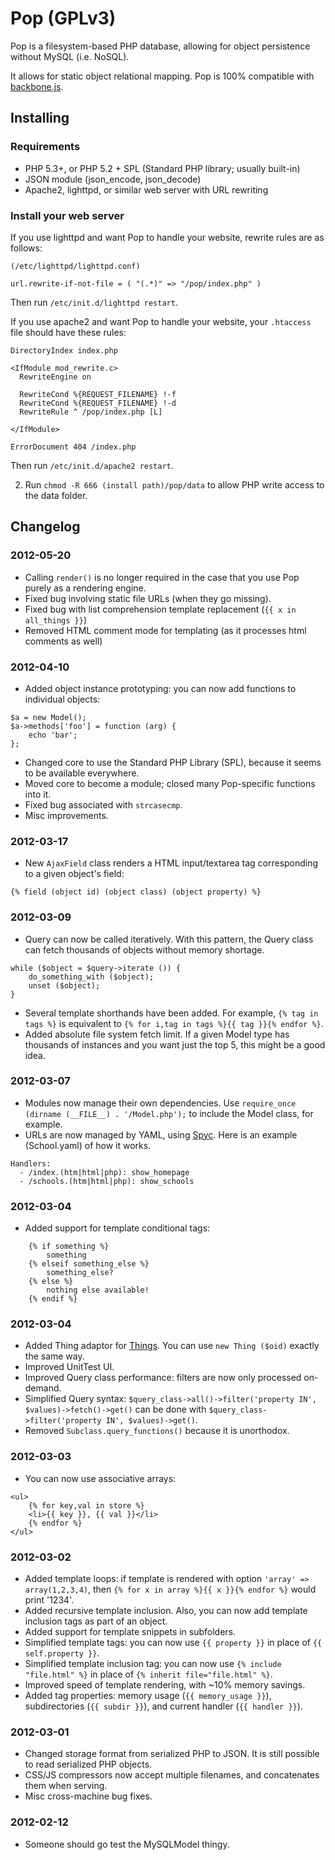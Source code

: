 # Pop (GPLv3)

Pop is a filesystem-based PHP database, allowing for object persistence without MySQL (i.e. NoSQL).

It allows for static object relational mapping.
Pop is 100% compatible with [backbone.js](http://documentcloud.github.com/backbone/).

## Installing

### Requirements
* PHP 5.3+, or PHP 5.2 + SPL (Standard PHP library; usually built-in)
* JSON module (json_encode, json_decode)
* Apache2, lighttpd, or similar web server with URL rewriting

### Install your web server
If you use lighttpd and want Pop to handle your website, rewrite rules are as follows:

```
(/etc/lighttpd/lighttpd.conf)

url.rewrite-if-not-file = ( "(.*)" => "/pop/index.php" )
```

Then run `/etc/init.d/lighttpd restart`.

If you use apache2 and want Pop to handle your website, your `.htaccess` file should have these rules:

```
DirectoryIndex index.php

<IfModule mod_rewrite.c>
  RewriteEngine on

  RewriteCond %{REQUEST_FILENAME} !-f
  RewriteCond %{REQUEST_FILENAME} !-d
  RewriteRule ^ /pop/index.php [L]

</IfModule>

ErrorDocument 404 /index.php
```

Then run `/etc/init.d/apache2 restart`.

2. Run ```chmod -R 666 (install path)/pop/data``` to allow PHP write access to the data folder.

## Changelog

### 2012-05-20
* Calling `render()` is no longer required in the case that you use Pop 
  purely as a rendering engine.
* Fixed bug involving static file URLs (when they go missing).
* Fixed bug with list comprehension template replacement (`{{ x in all_things }}`)
* Removed HTML comment mode for templating (as it processes html comments as well)

### 2012-04-10
* Added object instance prototyping: you can now add functions to individual objects:

```
$a = new Model();
$a->methods['foo'] = function (arg) {
    echo 'bar';
};
```

* Changed core to use the Standard PHP Library (SPL), because it seems to be available everywhere.
* Moved core to become a module; closed many Pop-specific functions into it.
* Fixed bug associated with `strcasecmp`.
* Misc improvements.

### 2012-03-17
* New `AjaxField` class renders a HTML input/textarea tag corresponding to a given object's field:

```
{% field (object id) (object class) (object property) %}
```

### 2012-03-09
* Query can now be called iteratively. With this pattern, the Query class can fetch thousands of objects without memory shortage.

```
while ($object = $query->iterate ()) {
    do_something_with ($object);
    unset ($object);
}
```

* Several template shorthands have been added. For example, `{% tag in tags %}` is equivalent to `{% for i,tag in tags %}{{ tag }}{% endfor %}`.
* Added absolute file system fetch limit. If a given Model type has thousands of instances and you want just the top 5, this might be a good idea.

### 2012-03-07
* Modules now manage their own dependencies. Use `require_once (dirname (__FILE__) . '/Model.php');` to include the Model class, for example.
* URLs are now managed by YAML, using [Spyc](http://code.google.com/p/spyc/). Here is an example (School.yaml) of how it works.

```
Handlers:
  - /index.(htm|html|php): show_homepage
  - /schools.(htm|html|php): show_schools
```


### 2012-03-04
* Added support for template conditional tags:

```
    {% if something %}
        something
    {% elseif something_else %}
        something_else?
    {% else %}
        nothing else available!
    {% endif %}
```

### 2012-03-04
* Added Thing adaptor for [Things](http://github.com/1337/things). You can use `new Thing ($oid)` exactly the same way.
* Improved UnitTest UI.
* Improved Query class performance: filters are now only processed on-demand.
* Simplified Query syntax: `$query_class->all()->filter('property IN', $values)->fetch()->get()` can be done with `$query_class->filter('property IN', $values)->get()`.
* Removed `Subclass.query_functions()` because it is unorthodox.

### 2012-03-03
* You can now use associative arrays:

```
<ul>
    {% for key,val in store %}
	<li>{{ key }}, {{ val }}</li>
    {% endfor %}
</ul>
```

### 2012-03-02
* Added template loops: if template is rendered with option `'array' => array(1,2,3,4)`, then `{% for x in array %}{{ x }}{% endfor %}` would print '1234'.
* Added recursive template inclusion. Also, you can now add template inclusion tags as part of an object.
* Added support for template snippets in subfolders.
* Simplified template tags: you can now use `{{ property }}` in place of `{{ self.property }}`.
* Simplified template inclusion tag: you can now use `{% include "file.html" %}` in place of `{% inherit file="file.html" %}`.
* Improved speed of template rendering, with ~10% memory savings.
* Added tag properties: memory usage (`{{ memory_usage }}`), subdirectories (`{{ subdir }}`), and current handler (`{{ handler }}`).

### 2012-03-01
* Changed storage format from serialized PHP to JSON. It is still possible to read serialized PHP objects.
* CSS/JS compressors now accept multiple filenames, and concatenates them when serving.
* Misc cross-machine bug fixes.

### 2012-02-12
* Someone should go test the MySQLModel thingy.
